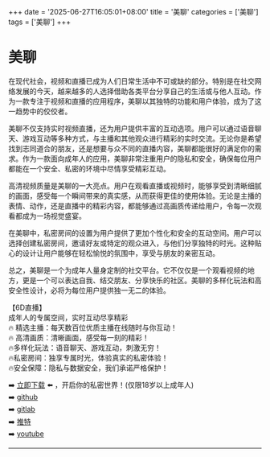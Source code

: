 +++
date = '2025-06-27T16:05:01+08:00'
title = '美聊'
categories = ['美聊']
tags = ['美聊']
+++

# 美聊

在现代社会，视频和直播已成为人们日常生活中不可或缺的部分。特别是在社交网络发展的今天，越来越多的人选择借助各类平台分享自己的生活或与他人互动。作为一款专注于视频和直播的应用程序，美聊以其独特的功能和用户体验，成为了这一趋势中的佼佼者。

美聊不仅支持实时视频直播，还为用户提供丰富的互动选项。用户可以通过语音聊天、游戏互动等多种方式，与主播和其他观众进行精彩的实时交流。无论你是希望找到志同道合的朋友，还是想要与众不同的直播内容，美聊都能很好的满足你的需求。作为一款面向成年人的应用，美聊非常注重用户的隐私和安全，确保每位用户都能在一个安全、私密的环境中尽情享受精彩互动。

高清视频质量是美聊的一大亮点。用户在观看直播或视频时，能够享受到清晰细腻的画面，感受每一个瞬间带来的真实感，从而获得更佳的使用体验。无论是主播的表情、动作，还是直播中的精彩内容，都能够通过高画质传递给用户，令每一次观看都成为一场视觉盛宴。

在美聊中，私密房间的设置为用户提供了更加个性化和安全的互动空间。用户可以选择创建私密房间，邀请好友或特定的观众进入，与他们分享独特的时光。这种贴心的设计让用户能够在轻松愉悦的氛围中，享受与朋友的亲密互动。

总之，美聊是一个为成年人量身定制的社交平台。它不仅仅是一个观看视频的地方，更是一个可以表达自我、结交朋友、分享快乐的社区。美聊的多样化玩法和高安全性设计，必将为每位用户提供独一无二的体验。

【6D直播】  
成年人的专属空间，实时互动尽享精彩  
🔥 精选主播：每天数百位优质主播在线随时与你互动！  
🔥 高清画质：清晰画面，感受每一刻的精彩！  
🔥多样化玩法：语音聊天、游戏互动，刺激无穷！  
🔥私密房间：独享专属时光，体验真实的私密体验！  
🔥安全保障：隐私与数据安全，我们承诺严格保护！  

➡️ [立即下载](https://down123.s3.ap-east-1.amazonaws.com/down/down.html?channelCode=blog) ⬅️ ，开启你的私密世界！(仅限18岁以上成年人)  
➡️ [github](https://aldult-live.github.io/)  
➡️ [gitlab](https://seo-09598d.gitlab.io/)  
➡️ [推特](https://x.com/wegame33)  
➡️ [youtube](https://www.youtube.com/@6Dlive)  

---

